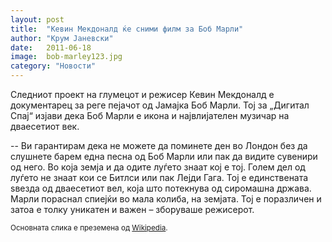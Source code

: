 ```yaml
---
layout: post
title:  "Кевин Мекдоналд ќе сними филм за Боб Марли"
author: "Крум Јаневски"
date:   2011-06-18
image:  bob-marley123.jpg
category: "Новости"
---
```


Следниот проект на глумецот и режисер Кевин Мекдоналд е документарец за реге пејачот од Јамајка Боб Марли. Тој за 
„Дигитал Спај“ изјави дека Боб Марли е икона и највлијателен музичар на дваесетиот век.

-- Ви гарантирам дека не можете да поминете ден во Лондон без да слушнете барем една песна од Боб Марли или пак да 
видите сувенири од него. Во која земја и да одите луѓето знаат кој е тој. Голем дел од луѓето не знаат кои се Битлси или 
пак Лејди Гага. Тој е единствената ѕвезда од дваесетиот вел, која што потекнува од сиромашна држава. Марли пораснал 
спиејќи во мала колиба, на земјата. Тој е поразличен и затоа е толку уникатен и важен – зборуваше режисерот.

<small>Основната слика е преземена од [Wikipedia](http://en.wikipedia.org/wiki/File:Bob-Marley_3.jpg).</small>
